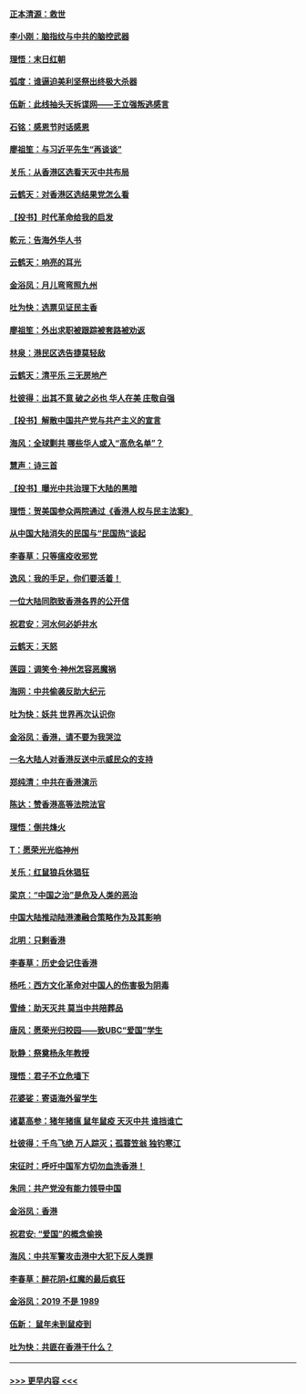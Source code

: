 #### [正本清源：救世](../pages/nsc993/n11689134.md?t=11300233) 
#### [李小刚：脑指纹与中共的脑控武器](../pages/nsc993/n11688900.md?t=11300233) 
#### [理悟：末日红朝](../pages/nsc993/n11688829.md?t=11300233) 
#### [弧度：谁逼迫美利坚祭出终极大杀器](../pages/nsc993/n11688735.md?t=11300233) 
#### [伍新：此线抽头天拆谍网——王立强叛逃感言](../pages/nsc993/n11687981.md?t=11300233) 
#### [石铭：感恩节时话感恩](../pages/nsc993/n11687568.md?t=11300233) 
#### [廖祖笙：与习近平先生“再谈谈”](../pages/nsc993/n11687005.md?t=11300233) 
#### [关乐：从香港区选看天灭中共布局](../pages/nsc993/n11686647.md?t=11300233) 
#### [云鹤天：对香港区选结果党怎么看](../pages/nsc993/n11686216.md?t=11300233) 
#### [【投书】时代革命给我的启发](../pages/nsc993/n11684287.md?t=11300233) 
#### [乾元：告海外华人书](../pages/nsc993/n11684044.md?t=11300233) 
#### [云鹤天：响亮的耳光](../pages/nsc993/n11684254.md?t=11300233) 
#### [金浴凤：月儿弯弯照九州](../pages/nsc993/n11684231.md?t=11300233) 
#### [吐为快：选票见证民主香](../pages/nsc993/n11684206.md?t=11300233) 
#### [廖祖笙：外出求职被跟踪被套路被劝返](../pages/nsc993/n11683874.md?t=11300233) 
#### [林泉：港民区选告捷莫轻敌](../pages/nsc993/n11683930.md?t=11300233) 
#### [云鹤天：清平乐 三无房地产](../pages/nsc993/n11681521.md?t=11300233) 
#### [杜彼得：出其不意 破之必也 华人在美 庄敬自强](../pages/nsc993/n11679554.md?t=11300233) 
#### [【投书】解散中国共产党与共产主义的宣言](../pages/nsc993/n11679177.md?t=11300233) 
#### [海风：全球剿共 哪些华人或入“高危名单”？](../pages/nsc993/n11678617.md?t=11300233) 
#### [慧声：诗三首](../pages/nsc993/n11678848.md?t=11300233) 
#### [【投书】曝光中共治理下大陆的黑暗](../pages/nsc993/n11678674.md?t=11300233) 
#### [理悟：贺美国参众两院通过《香港人权与民主法案》](../pages/nsc993/n11678104.md?t=11300233) 
#### [从中国大陆消失的民国与“民国热”谈起](../pages/nsc993/n11678075.md?t=11300233) 
#### [李春草：只等瘟疫收邪党](../pages/nsc993/n11677308.md?t=11300233) 
#### [逸风：我的手足，你们要活着！](../pages/nsc993/n11676352.md?t=11300233) 
#### [一位大陆同胞致香港各界的公开信](../pages/nsc993/n11675761.md?t=11300233) 
#### [祝君安：河水何必妒井水](../pages/nsc993/n11675746.md?t=11300233) 
#### [云鹤天：天怒](../pages/nsc993/n11675718.md?t=11300233) 
#### [莲园：调笑令‧神州怎容恶魔祸](../pages/nsc993/n11675648.md?t=11300233) 
#### [海网：中共偷袭反助大纪元](../pages/nsc993/n11673515.md?t=11300233) 
#### [吐为快：妖共 世界再次认识你](../pages/nsc993/n11673506.md?t=11300233) 
#### [金浴凤：香港，请不要为我哭泣](../pages/nsc993/n11673248.md?t=11300233) 
#### [一名大陆人对香港反送中示威民众的支持](../pages/nsc993/n11672615.md?t=11300233) 
#### [郑纯清：中共在香港演示](../pages/nsc993/n11670539.md?t=11300233) 
#### [陈达：赞香港高等法院法官](../pages/nsc993/n11669542.md?t=11300233) 
#### [理悟：倒共烽火](../pages/nsc993/n11668844.md?t=11300233) 
#### [T：愿荣光光临神州](../pages/nsc993/n11668421.md?t=11300233) 
#### [关乐：红鼠狼兵休猖狂](../pages/nsc993/n11668378.md?t=11300233) 
#### [梁京：“中国之治”是危及人类的恶治](../pages/nsc993/n11668328.md?t=11300233) 
#### [中国大陆推动陆港澳融合策略作为及其影响](../pages/nsc993/n11668157.md?t=11300233) 
#### [北明：只剩香港](../pages/nsc993/n11668002.md?t=11300233) 
#### [李春草：历史会记住香港](../pages/nsc993/n11667927.md?t=11300233) 
#### [杨吒：西方文化革命对中国人的伤害极为阴毒](../pages/nsc993/n11664521.md?t=11300233) 
#### [雪绮：助天灭共 莫当中共陪葬品](../pages/nsc993/n11662650.md?t=11300233) 
#### [唐风：愿荣光归校园——致UBC“爱国”学生](../pages/nsc993/n11662194.md?t=11300233) 
#### [耿静：祭奠杨永年教授](../pages/nsc993/n11662514.md?t=11300233) 
#### [理悟：君子不立危墙下](../pages/nsc993/n11662172.md?t=11300233) 
#### [花婆娑：寄语海外留学生](../pages/nsc993/n11662121.md?t=11300233) 
#### [诸葛高参：猪年猪瘟 鼠年鼠疫 天灭中共 谁挡谁亡](../pages/nsc993/n11661980.md?t=11300233) 
#### [杜彼得：千鸟飞绝 万人踪灭；孤蓑笠翁 独钓寒江](../pages/nsc993/n11661170.md?t=11300233) 
#### [宋征时：呼吁中国军方切勿血洗香港！](../pages/nsc993/n11415318.md?t=11300233) 
#### [朱同：共产党没有能力领导中国](../pages/nsc993/n11660421.md?t=11300233) 
#### [金浴凤：香港](../pages/nsc993/n11660419.md?t=11300233) 
#### [祝君安: “爱国”的概念偷换](../pages/nsc993/n11659706.md?t=11300233) 
#### [海风：中共军警攻击港中大犯下反人类罪](../pages/nsc993/n11659632.md?t=11300233) 
#### [李春草：醉花阴•红魔的最后疯狂](../pages/nsc993/n11659287.md?t=11300233) 
#### [金浴凤：2019 不是 1989](../pages/nsc993/n11657663.md?t=11300233) 
#### [伍新： 鼠年未到鼠疫到](../pages/nsc993/n11655098.md?t=11300233) 
#### [吐为快：共匪在香港干什么？](../pages/nsc993/n11654891.md?t=11300233) 

----
#### [ >>> 更早内容 <<< ](../indexes/nsc993-earlier.md)
